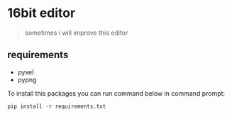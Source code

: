 # 16bit editor

> sometimes i will improve this editor

## requirements

- pyxel
- pypng

To install this packages you can run command below in command prompt:

```
pip install -r requirements.txt
```
